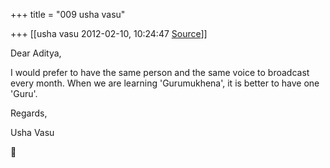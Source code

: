 +++
title = "009 usha vasu"

+++
[[usha vasu	2012-02-10, 10:24:47 [Source](https://groups.google.com/g/samskrita/c/mtLnxzqBL6o)]]



Dear Aditya,

I would prefer to have the same person and the same voice to broadcast every month. When we are learning 'Gurumukhena', it is better to have one 'Guru'.

Regards,

Usha Vasu



